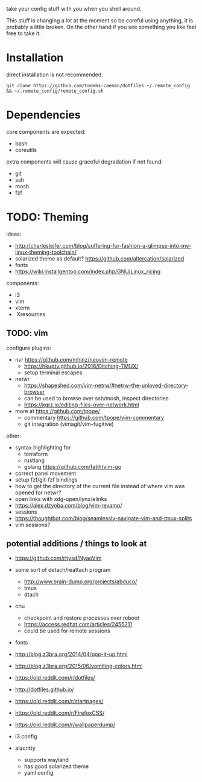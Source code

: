 take your config stuff with you when you shell around.

This stuff is changing a lot at the moment so be careful using anything, it is probably a little broken. On the other hand if you see something you like feel free to take it.

# Installation

direct installation is not recommended.

`git clone https://github.com/toombs-caeman/dotfiles ~/.remote_config && ~/.remote_config/remote_config.sh`

# Dependencies

core components are expected:
* bash
* coreutils

extra components will cause graceful degradation if not found:
* git
* ssh
* mosh
* fzf

# TODO: Theming
ideas:
* http://charlesleifer.com/blog/suffering-for-fashion-a-glimpse-into-my-linux-theming-toolchain/
* solarized theme as default? https://github.com/altercation/solarized
* fonts
* https://wiki.installgentoo.com/index.php/GNU/Linux_ricing

components:
* i3
* vim
* xterm
* .Xresources

## TODO: vim

configure plugins:
* nvr https://github.com/mhinz/neovim-remote
    * https://hkupty.github.io/2016/Ditching-TMUX/
    * setup terminal escapes
* netwr
    - https://shapeshed.com/vim-netrw/#netrw-the-unloved-directory-browser
    - can be used to browse over ssh/mosh, inspect directories
    - https://kgrz.io/editing-files-over-network.html
* more at https://github.com/tpope/
    * commentary https://github.com/tpope/vim-commentary
    * git integration (vimagit/vim-fugitive)

other:
* syntax highlighting for
    * terraform
    * rustlang
    * golang  https://github.com/fatih/vim-go
* correct panel movement
* setup fzf/git-fzf bindings
* how to get the directory of the current file instead of where vim was opened for netwr?
* open links with xdg-open/lynx/elinks
* https://alex.dzyoba.com/blog/vim-revamp/
* sessions
* https://thoughtbot.com/blog/seamlessly-navigate-vim-and-tmux-splits
* vim sessions?

## potential additions / things to look at
* https://github.com/rhysd/NyaoVim
* some sort of detach/reattach program
    * http://www.brain-dump.org/projects/abduco/
    * tmux
    * dtach
* criu 
    - checkpoint and restore processes over reboot 
    - https://access.redhat.com/articles/2455211
    - could be used for remote sessions
* fonts
* http://blog.z3bra.org/2014/04/pop-it-up.html
* http://blog.z3bra.org/2015/06/vomiting-colors.html
* https://old.reddit.com/r/dotfiles/
* http://dotfiles.github.io/

* https://old.reddit.com/r/startpages/
* https://old.reddit.com/r/FirefoxCSS/
* https://old.reddit.com/r/wallpaperdump/

* i3 config
* alacritty
    - supports wayland
    - has good solarized theme
    - yaml config